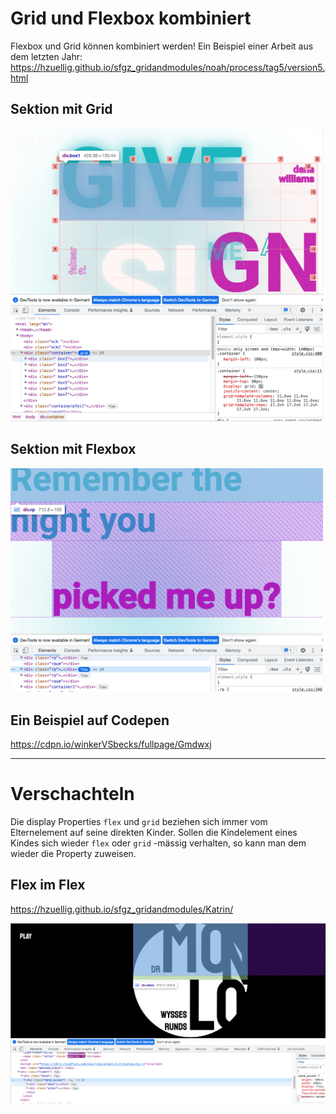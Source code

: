 # Grid und Flexbox kombiniert

Flexbox und Grid können kombiniert werden! Ein Beispiel einer Arbeit aus dem letzten Jahr: 
https://hzuellig.github.io/sfgz_gridandmodules/noah/process/tag5/version5.html

## Sektion mit Grid
<img src="../assets/noah-grid.png" width="500"/><br/>


## Sektion mit Flexbox
<img src="../assets/noah-flex.png" width="500"/><br/>

## Ein Beispiel auf Codepen
https://cdpn.io/winkerVSbecks/fullpage/Gmdwxj <br/>


***

# Verschachteln

Die display Properties `flex` und `grid` beziehen sich immer vom Elternelement auf seine direkten Kinder. Sollen die Kindelement eines Kindes sich wieder `flex` oder `grid` -mässig verhalten, so kann man dem wieder die Property zuweisen.

## Flex im Flex
https://hzuellig.github.io/sfgz_gridandmodules/Katrin/ <br/>

<img src="../assets/katrin-flex-flex.png" width="700"/><br/>